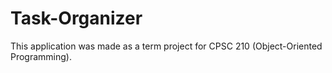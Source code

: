 # Task-Organizer

This application was made as a term project for CPSC 210 (Object-Oriented Programming).
